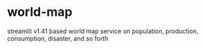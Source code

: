 # world-map
streamlit v1.41 based world map service on population, production, consumption, disaster, and so forth
